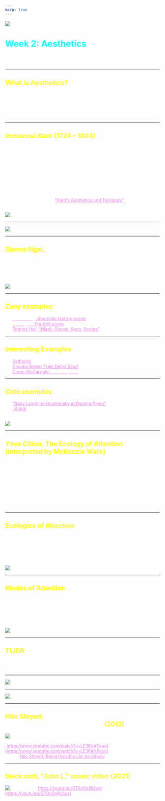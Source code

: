 ```yaml
---
marp: true
---
```



<style>
section {
  background: #1a0000;
}

* {
    color: white;
}

h1 {
    color: cyan;
}

h2 {
    color: yellow;
}
a {
    color: violet;
}
</style>

![DM6104 Banner](../images/FM6102Banner2.jpg)

# Week 2: Aesthetics

FM6102: Digital Play and Practice  
Dr. EL Putnam

---

## What is Aesthetics?

* Aisthesis: sensation, perception
* Philosophy of art
* Applied aesthetics: industry-specific rules and guidelines used in trade crafts such as cinematography,  graphic  design,  television  production,  website  design,  and  photography. 

---

## Immanuel Kant (1724 – 1804)

- Aesthetics: beauty and the sublime
    - *Critique of Judgment*
- Subjective: occurs in subject
- Beauty causes pleasure as it is agreeable
- Sublime is beyond all comparison; first causes displeasure, but then pleasure (for Kant, relates to nature, like thunderstorm)
- Free play as opposed to focused study
- Common sense – judgments of beauty universal and grounded in real world (response of subject to object)
- Purposiveness without purpose – disinterestedness
- For more details see ["Kant's Aesthetics and Teleology"](https://plato.stanford.edu/entries/kant-aesthetics/) in the *Standford Encyclopedia of Philosophy*

![bg opacity:0.25](../images/Immanuel-Kant-768x373.jpg)

---

![bg](../images/Grumpy-cat.jpg)

---

## Sianne Ngai, *Our Aesthetic Categories*

- Zany: performing as artful play and affective labour
- Interesting: difference in form of information and its pathways
- Cute: wide spectrum of feeling, from tenderness to aggression, used in conjunction with subordinate and unthreatening commodities 

![bg right contain](https://www.hup.harvard.edu/images/jackets/9780674088122-lg.jpg)

---

## Zany examples

- [*I Love Lucy* chocolate factory scene](https://youtu.be/NkQ58I53mjk)
- [*The Office* fire drill scene](https://youtu.be/gO8N3L_aERg)
- [Todrick Hall, "Mask, Gloves, Soap, Scrubs"](https://youtu.be/9WYA6dE8QPk)

<!-- The zany, the cute, and the interesting thus call forth not only specific subjective capacities for feeling and acting but also specific ways of relating to other subjects and the larger social arrangements these ways of relating presuppose. In doing so, they are compelling reminders of the general fact of social difference and conflict underlying the entire system of aesthetic judgement or taste, making that underlying condition transparent in
Ways which many other aesthetic categories do not. (Ngai 11)

The aesthetic categories in this study thus refer to basic human and
social competences increasingly encroached on by capitalism over the
past half century: affect and emotion, in the case of zaniness; language and communication, in the case of the interesting; intimacy and care, in the case of the cute (Ngai 13)

It is because the zany, the interesting, and the cute index the uncertain status of performing between labor and play, the increasing routing of Art and aesthetic experience through the exchange of information, and The paradoxical complexity of our desire for a simpler relation to our
Commodities that they are "about" production, circulation, and consumption
 -->

---

## Interesting Examples

- [Selfiecity](http://selfiecity.net/)
- [Claudia Weber Train Delay Scarf](https://mymodernmet.com/claudia-weber-rail-delay-scarf/)
- [Conor McGarrigle, *Latent Space*](http://latent-space.art/)

---

## Cute examples

- ["Baby Laughing Hysterically at Ripping Paper"](https://youtu.be/RP4abiHdQpc)
- [Lil Bub](https://youtu.be/gNyW-GKOG2k)
- AR filters in social media

![bg right](../images/IMG_5384.JPG)

---

## Yves Citton, The Ecology of Attention (interpreted by McKenzie Wark) 

- The value of attention: not just treated in economic terms
- Attention ecology instead of attention economy
- Entanglements of network
- Politics and aesthetics of attention
    - Alertness
    - Loyalty
    - Projection
    - Immersion
- Need to start paying attention to attention

<!-- Attention is not a new concern. The ancient art of rhetoric was about taking and holding it. 207 Among the moderns, attention to innovation in style has long been a way of renewing attention. One might connect this to the way Sianne Ngai thinks about the aesthetics of the zany, interesting, and cute, each of which draws attention to, and also away from, aspects of modern life, to production, circulation, and the commodity, respectively. Warhol pioneered forms of all three as ways of attracting attention.

McKenzie Wark. Sensoria: Thinkers for the Twenty-First Century (Kindle Locations 1037-1041). Verso. 

Economy focuses on individual, attention ecology focuses on regimes that production individuals – social impact, how did we get this way?

An economy attending only to a metrics of attention has no way of measuring or even really knowing what is needed to reproduce the conditions of attentiveness themselves.

McKenzie Wark. Sensoria: Thinkers for the Twenty-First Century (Kindle Locations 1061-1062). Verso. 

Alertness attends to warnings and threats, to what has to be excluded. Loyalty is the opposite pole; it is about trust, mutuality, solidarity, community, what “binds” us through the long term. Projection is looking outward from the familiar, looking for what is mine or ours. Immersion is allowing the strange or the new to come in. Immersion fascinates, projection bedazzles, loyalty hypnotizes, alertness excites.

McKenzie Wark. Sensoria: Thinkers for the Twenty-First Century (Kindle Locations 1077-1080). Verso. 

Citton thinks we can start paying attention to attention itself as something that can be learned, cultivated, practiced, designed, in ways that produce forms of both collective and individuated becoming. To do so involves stepping down a scale, from attention ecologies to forms of joint attention and finally to individuated attention. It is helpful to fixate on neither the big picture nor the individual, but to look at what could mediate in-between.

McKenzie Wark. Sensoria: Thinkers for the Twenty-First Century (Kindle Locations 1146-1149). Verso. 
 -->

 ---

 ## Ecologies of Attention

- Different ecologies
    - The radical: rebuild practice of what can be seen, heard, known, shared, from the ground up, such as Occupy Wallstreet and Black Lives Matter
    - The managerial: comes from institutional forms


![bg right contain](https://external-content.duckduckgo.com/iu/?u=https%3A%2F%2Ftse1.mm.bing.net%2Fth%3Fid%3DOIP.Zl9N-hY07i_ZnR36tFuUiwHaEK%26pid%3DApi&f=1)

<!-- Citton mentions two ecologies: the radical and the managerial. The radical ecology of attention comes out of things like the Occupy Wall Street or Black Lives Matter movements. It wants to rebuild the whole practice of what can be seen, heard, known, shared, from the ground up. The managerial ecology of attention comes out of things from institutional forms that try to hold the line against the complete subsumption of attention into the regime of exchange value. It operates on a slightly bigger scale and is perhaps less bracing in its ambitions. Citton wants us to attend to both rather than choose between them. After all, part of steering away from attention in the modes of alertness and projection is to background the habit to digitize, to binarize, to make it all about us or about them.

McKenzie Wark. Sensoria: Thinkers for the Twenty-First Century (Kindle Locations 1172-1177). Verso. 

Citton ends rather than starts with individual attention, because he is interested in asking not how it can be instrumentalized by an attention economy but how it is produced in the first place by an attention ecology.

McKenzie Wark. Sensoria: Thinkers for the Twenty-First Century (Kindle Locations 1198-1199). Verso. 


 -->

---

## Modes of Attention

- Shorthand of four modes of attention
    - Projection + loyalty = classical art
    - Alertness + projection = culture industry
    - Immersion + alertness = modern art
    - Loyalty + immersion = arts of interpretation.

![bg right](https://external-content.duckduckgo.com/iu/?u=https%3A%2F%2Fmiro.medium.com%2Fmax%2F2400%2F1*BRTbuvKA6r3aoClgnQYiiQ.jpeg&f=1&nofb=1)

<!-- If one is to make good art, good politics, or good media, it might help to start with the current attention economy and a knowledge of its limits. One can make good work in it, but what it will consider good work is what it can measure. One might want to think of the good as another kind of value or at least another kind of measure.
    
McKenzie Wark. Sensoria: Thinkers for the Twenty-First Century (Kindle Locations 1235-1237). Verso.  -->

---

## TL/DR

Attend to the in-between spaces. Avoid the binaries. Observe the connections. And act on them.

---

![bg](../images/DeepDream1.jpg)

<!-- Computer vision: when computers see, identify, and process images in same ways humans do

DeepDream is a computer vision program created by Google engineer Alexander Mordvintsev which uses a convolutional neural network to find and enhance patterns in images via algorithmic pareidolia, thus creating a dream-like hallucinogenic appearance in the deliberately over-processed images.

How to recognize something in sheer noise? A striking visual example of pure and conscious apophenia was recently demonstrated by research labs at Google:

Hito Steyerl. Duty Free Art (Kindle Locations 770-771). Verso. 

Neural networks were trained to discern edges, shapes, and a number of objects and animals and then applied to pure noise. They ended up “recognizing” a rainbow-colored mess of disembodied fractal eyes, mostly without lids, incessantly surveilling their audience in a strident display of conscious pattern overidentification.
 -->

---

![bg](../images/DeepDream2.jpg)

<!-- The creature that stares at you from your plate of spaghetti and meatballs is not an amphibian beagle. It is the ubiquitous surveillance of networked image production, a form of memetically modified intelligence that watches you in the shape of the lunch that you will Instagram in a second if it doesn’t attack you first.

Hito Steyerl. Duty Free Art (Kindle Locations 805-807). Verso. 

Today, expressions of life as reflected in data trails become a farmable, harvestable, minable resource managed by informational biopolitics.

Hito Steyerl. Duty Free Art (Kindle Locations 824-825). Verso. 

Once one accepts that the patterns derived from machinic sensing are not the same as reality, information definitely becomes available with a certain degree of veracity.

Hito Steyerl. Duty Free Art (Kindle Locations 846-847). Verso. 

Steyerl’s concern is how CV is put into use and the truth claims of big data -->

---

## Hito Steyerl, *How Not to Be Seen: A Fucking Didactic Educational .MOV File* (2013)

![width:700px](https://images.graph.cool/v1/cj6c28vh912680101ozc2paxj/cj9j51u1m06ir0138b184b15h/0x12:655x344/1200x630/Hito_Steyerl_2_web.jpg)

[https://www.youtube.com/watch?v=LE3RlrVEyuo](https://www.youtube.com/watch?v=LE3RlrVEyuo): change playback speed to 1.25
[Hito Steyerl: Being Invisible can be deadly](https://www.tate.org.uk/art/artists/hito-steyerl-22462/hito-steyerl-being-invisible-can-be-deadly)

--- 

## black midi, "John L," music video (2021)

![width:800px](https://www.sentireascoltare.com/wp-content/uploads/2021/03/Black-Midi-John-L-video-2.jpg)
[https://youtu.be/GT0nSp8lUws](https://youtu.be/GT0nSp8lUws)
